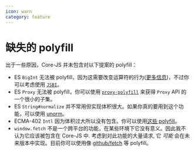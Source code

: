 ```yaml
---
icon: warn
category: feature
---
```


# 缺失的 polyfill

出于一些原因，Core-JS 并未包含对以下提案的 polyfill：

- ES `BigInt` 无法被 polyfill，因为这需要改变运算符的行为([更多信息](https://github.com/zloirock/core-js/issues/381))，不过你可以考虑使用 [`JSBI`](https://github.com/GoogleChromeLabs/jsbi)。
- ES `Proxy` 无法被 polyfill，你可以使用 [`proxy-polyfill`](https://github.com/GoogleChrome/proxy-polyfill) 来获得 `Proxy` API 的一个很小的子集。
- ES `String#normalize` 并不常用但实现体积很大。如果你真的要用到这个功能，可以使用 [unorm](https://github.com/walling/unorm/)。
- ECMA-402 `Intl` 因为体积过大所以没有包含。你可以使用[这些 polyfill](https://formatjs.io/docs/polyfills)。
- `window.fetch` 不是一个跨平台的功能，在某些环境下它没有意义。因此我不认为它应该被包含在 Core-JS 中. 考虑到对此功能的大量请求, 它 _可能_ 会在未来版本中实现。目前你可以使用像 [github/fetch](https://github.com/github/fetch) 等 polyfill。
